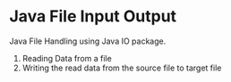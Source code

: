 # Java File Input Output
Java File Handling using Java IO package.

1. Reading Data from a file
2. Writing the read data from the source file to target file

